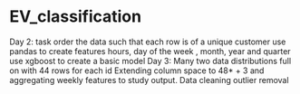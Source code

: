 # EV_classification

Day 2:
task order the data such that each row is of a unique customer
use pandas to create features hours, day of the week , month, year and quarter
use xgboost to create a basic model 
Day 3:
Many two data distributions full on with 44 rows for each 
id
Extending column space to 48* + 3 and aggregating weekly features to study output.
Data cleaning outlier removal


